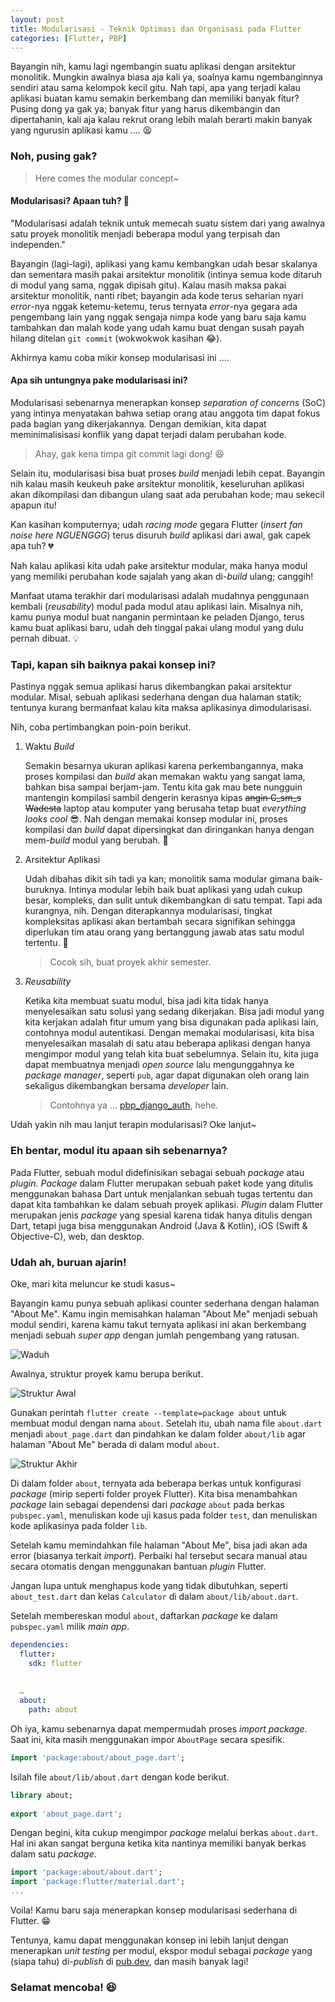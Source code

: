 ```yaml
---
layout: post
title: Modularisasi - Teknik Optimasi dan Organisasi pada Flutter
categories: [Flutter, PBP]
---
```


Bayangin nih, kamu lagi ngembangin suatu aplikasi dengan arsitektur monolitik. Mungkin awalnya biasa aja kali ya, soalnya kamu ngembanginnya sendiri atau sama kelompok kecil gitu. Nah tapi, apa yang terjadi kalau aplikasi buatan kamu semakin berkembang dan memiliki banyak fitur? Pusing dong ya gak ya; banyak fitur yang harus dikembangin dan dipertahanin, kali aja kalau rekrut orang lebih malah berarti makin banyak yang ngurusin aplikasi kamu .... 😫

### Noh, pusing gak?

> Here comes the modular concept~

#### Modularisasi? Apaan tuh? 🤔

"Modularisasi adalah teknik untuk memecah suatu sistem dari yang awalnya satu proyek monolitik menjadi beberapa modul yang terpisah dan independen."

Bayangin (lagi-lagi), aplikasi yang kamu kembangkan udah besar skalanya dan sementara masih pakai arsitektur monolitik (intinya semua kode ditaruh di modul yang sama, nggak dipisah gitu). Kalau masih maksa pakai arsitektur monolitik, nanti ribet; bayangin ada kode terus seharian nyari *error*-nya nggak ketemu-ketemu, terus ternyata *error*-nya gegara ada pengembang lain yang nggak sengaja nimpa kode yang baru saja kamu tambahkan dan malah kode yang udah kamu buat dengan susah payah hilang ditelan `git commit` (wokwokwok kasihan 😂).

Akhirnya kamu coba mikir konsep modularisasi ini ....

#### Apa sih untungnya pake modularisasi ini?

Modularisasi sebenarnya menerapkan konsep *separation of concerns* (SoC) yang intinya menyatakan bahwa setiap orang atau anggota tim dapat fokus pada bagian yang dikerjakannya. Dengan demikian, kita dapat meminimalisisasi konflik yang dapat terjadi dalam perubahan kode.

> Ahay, gak kena timpa git commit lagi dong! 😆

Selain itu, modularisasi bisa buat proses *build* menjadi lebih cepat. Bayangin nih kalau masih keukeuh pake arsitektur monolitik, keseluruhan aplikasi akan dikompilasi dan dibangun ulang saat ada perubahan kode; mau sekecil apapun itu!

Kan kasihan komputernya; udah *racing mode* gegara Flutter (*insert fan noise here NGUENGGG*) terus disuruh *build* aplikasi dari awal, gak capek apa tuh? 💔

Nah kalau aplikasi kita udah pake arsitektur modular, maka hanya modul yang memiliki perubahan kode sajalah yang akan di-*build* ulang; canggih!

Manfaat utama terakhir dari modularisasi adalah mudahnya penggunaan kembali (*reusability*) modul pada modul atau aplikasi lain. Misalnya nih, kamu punya modul buat nanganin permintaan ke peladen Django, terus kamu buat aplikasi baru, udah deh tinggal pakai ulang modul yang dulu pernah dibuat. 💡

### Tapi, kapan sih baiknya pakai konsep ini?

Pastinya nggak semua aplikasi harus dikembangkan pakai arsitektur modular. Misal, sebuah aplikasi sederhana dengan dua halaman statik; tentunya kurang bermanfaat kalau kita maksa aplikasinya dimodularisasi.

Nih, coba pertimbangkan poin-poin berikut.

1. Waktu *Build*

    Semakin besarnya ukuran aplikasi karena perkembangannya, maka proses kompilasi dan *build* akan memakan waktu yang sangat lama, bahkan bisa sampai berjam-jam. Tentu kita gak mau bete nungguin mantengin kompilasi sambil dengerin kerasnya kipas ~~angin C_sm_s Wadesta~~ laptop atau komputer yang berusaha tetap buat *everything looks cool* 😎. Nah dengan memakai konsep modular ini, proses kompilasi dan *build* dapat dipersingkat dan diringankan hanya dengan mem-*build* modul yang berubah. 🤟

2. Arsitektur Aplikasi

    Udah dibahas dikit sih tadi ya kan; monolitik sama modular gimana baik-buruknya. Intinya modular lebih baik buat aplikasi yang udah cukup besar, kompleks, dan sulit untuk dikembangkan di satu tempat. Tapi ada kurangnya, nih. Dengan diterapkannya modularisasi, tingkat kompleksitas aplikasi akan bertambah secara signifikan sehingga diperlukan tim atau orang yang bertanggung jawab atas satu modul tertentu. 🤔

    > Cocok sih, buat proyek akhir semester.

3. *Reusability*

    Ketika kita membuat suatu modul, bisa jadi kita tidak hanya menyelesaikan satu solusi yang sedang dikerjakan. Bisa jadi modul yang kita kerjakan adalah fitur umum yang bisa digunakan pada aplikasi lain, contohnya modul autentikasi. Dengan memakai modularisasi, kita bisa menyelesaikan masalah di satu atau beberapa aplikasi dengan hanya mengimpor modul yang telah kita buat sebelumnya. Selain itu, kita juga dapat membuatnya menjadi *open source* lalu mengunggahnya ke *package manager*, seperti `pub`, agar dapat digunakan oleh orang lain sekaligus dikembangkan bersama *developer* lain.

    > Contohnya ya ... [pbp_django_auth](https://pub.dev/packages/pbp_django_auth), hehe.

Udah yakin nih mau lanjut terapin modularisasi? Oke lanjut~

### Eh bentar, modul itu apaan sih sebenarnya?

Pada Flutter, sebuah modul didefinisikan sebagai sebuah *package* atau *plugin*. *Package* dalam Flutter merupakan sebuah paket kode yang ditulis menggunakan bahasa Dart untuk menjalankan sebuah tugas tertentu dan dapat kita tambahkan ke dalam sebuah proyek aplikasi. *Plugin* dalam Flutter merupakan jenis *package* yang spesial karena tidak hanya ditulis dengan Dart, tetapi juga bisa menggunakan Android (Java & Kotlin), iOS (Swift & Objective-C), web, dan desktop.

### Udah ah, buruan ajarin!

Oke, mari kita meluncur ke studi kasus~

Bayangin kamu punya sebuah aplikasi counter sederhana dengan halaman "About Me". Kamu ingin memisahkan halaman "About Me" menjadi sebuah modul sendiri, karena kamu takut ternyata aplikasi ini akan berkembang menjadi sebuah *super app* dengan jumlah pengembang yang ratusan.

![Waduh](https://i.ibb.co/LvQLQFZ/9a24d48eafa6ba090c13cb91bcda5323.jpg)

Awalnya, struktur proyek kamu berupa berikut.

![Struktur Awal](https://i.ibb.co/fQ2X7sR/Selection-2548.png)

Gunakan perintah `flutter create --template=package about` untuk membuat modul dengan nama `about`. Setelah itu, ubah nama file `about.dart` menjadi `about_page.dart` dan pindahkan ke dalam folder `about/lib` agar halaman "About Me" berada di dalam modul `about`.

![Struktur Akhir](https://i.ibb.co/xMB2jS2/Selection-2549.png)

Di dalam folder `about`, ternyata ada beberapa berkas untuk konfigurasi *package* (mirip seperti folder proyek Flutter). Kita bisa menambahkan *package* lain sebagai dependensi dari *package* `about` pada berkas `pubspec.yaml`, menuliskan kode uji kasus pada folder `test`, dan menuliskan kode aplikasinya pada folder `lib`.

Setelah kamu memindahkan file halaman "About Me", bisa jadi akan ada error (biasanya terkait *import*). Perbaiki hal tersebut secara manual atau secara otomatis dengan menggunakan bantuan *plugin* Flutter.

Jangan lupa untuk menghapus kode yang tidak dibutuhkan, seperti `about_test.dart` dan kelas `Calculator` di dalam `about/lib/about.dart`.

Setelah membereskan modul `about`, daftarkan *package* ke dalam `pubspec.yaml` milik *main app*.

```yaml
dependencies:
  flutter:
    sdk: flutter
 
 
  … 
  about:
    path: about
```

Oh iya, kamu sebenarnya dapat mempermudah proses *import package*. Saat ini, kita masih menggunakan impor `AboutPage` secara spesifik.

```dart
import 'package:about/about_page.dart';
```

Isilah file `about/lib/about.dart` dengan kode berikut.

```dart
library about;
 
export 'about_page.dart';
```

Dengan begini, kita cukup mengimpor *package* melalui berkas `about.dart`. Hal ini akan sangat berguna ketika kita nantinya memiliki banyak berkas dalam satu *package*.

```dart
import 'package:about/about.dart';
import 'package:flutter/material.dart';
...
```

Voila! Kamu baru saja menerapkan konsep modularisasi sederhana di Flutter. 😁

Tentunya, kamu dapat menggunakan konsep ini lebih lanjut dengan menerapkan *unit testing* per modul, ekspor modul sebagai *package* yang (siapa tahu) di-*publish* di [pub.dev](https://pub.dev/), dan masih banyak lagi!

### Selamat mencoba! 😆
